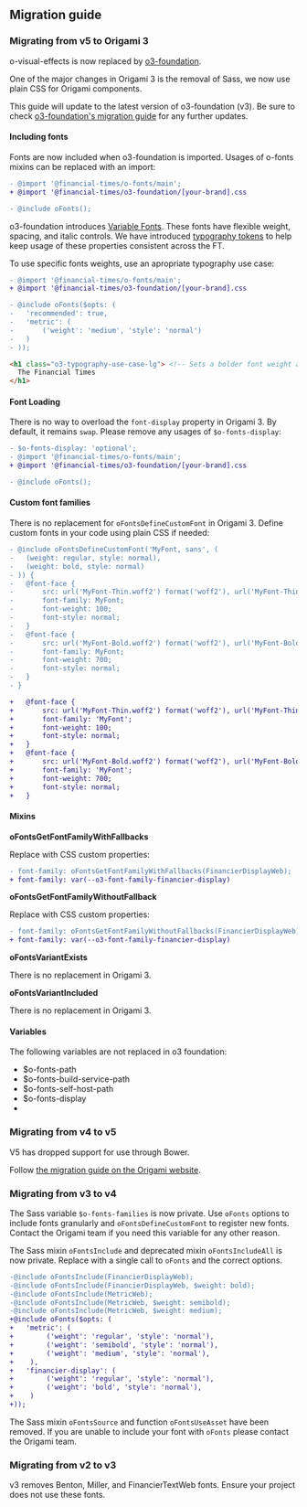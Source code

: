 ## Migration guide

### Migrating from v5 to Origami 3

o-visual-effects is now replaced by [o3-foundation](../o3-foundation/README.md).

One of the major changes in Origami 3 is the removal of Sass, we now use plain CSS for Origami components.

This guide will update to the latest version of o3-foundation (v3). Be sure to
check [o3-foundation's migration guide](../o3-foundation/MIGRATION.md) for any further updates.

#### Including fonts

Fonts are now included when o3-foundation is imported. Usages of o-fonts mixins can be replaced with an import:

```diff
- @import '@financial-times/o-fonts/main';
+ @import '@financial-times/o3-foundation/[your-brand].css

- @include oFonts();
```

o3-foundation introduces [Variable Fonts](https://fonts.google.com/knowledge/introducing_type/introducing_variable_fonts). These fonts have flexible weight, spacing, and italic controls. We have introduced [typography tokens](README.md#Typography) to help keep usage of these properties consistent across the FT.

To use specific fonts weights, use an apropriate typography use case:

```diff
- @import '@financial-times/o-fonts/main';
+ @import '@financial-times/o3-foundation/[your-brand].css

- @include oFonts($opts: (
-	'recommended': true,
-	'metric': (
-		('weight': 'medium', 'style': 'normal')
-	)
- ));
```

```html
<h1 class="o3-typography-use-case-lg"> <!-- Sets a bolder font weight and larger font size !-->
  The Financial Times
</h1>
```

#### Font Loading

There is no way to overload the `font-display` property in Origami 3. By default, it remains `swap`. Please remove any usages of `$o-fonts-display`:

```diff
- $o-fonts-display: 'optional';
- @import '@financial-times/o-fonts/main';
+ @import '@financial-times/o3-foundation/[your-brand].css

- @include oFonts();
```

#### Custom font families

There is no replacement for `oFontsDefineCustomFont` in Origami 3. Define custom fonts in your code using plain CSS if needed:

```diff
- @include oFontsDefineCustomFont('MyFont, sans', (
- 	(weight: regular, style: normal),
- 	(weight: bold, style: normal)
- )) {
- 	@font-face {
- 		src: url('MyFont-Thin.woff2') format('woff2'), url('MyFont-Thin.woff') format('woff');
- 		font-family: MyFont;
- 		font-weight: 100;
- 		font-style: normal;
- 	}
- 	@font-face {
- 		src: url('MyFont-Bold.woff2') format('woff2'), url('MyFont-Bold.woff') format('woff');
- 		font-family: MyFont;
- 		font-weight: 700;
- 		font-style: normal;
- 	}
- }

+	@font-face {
+		src: url('MyFont-Thin.woff2') format('woff2'), url('MyFont-Thin.woff') format('woff');
+		font-family: 'MyFont';
+		font-weight: 100;
+		font-style: normal;
+	}
+	@font-face {
+		src: url('MyFont-Bold.woff2') format('woff2'), url('MyFont-Bold.woff') format('woff');
+		font-family: 'MyFont';
+		font-weight: 700;
+		font-style: normal;
+	}
```

#### Mixins

**oFontsGetFontFamilyWithFallbacks**

Replace with CSS custom properties:

```diff
- font-family: oFontsGetFontFamilyWithFallbacks(FinancierDisplayWeb);
+ font-family: var(--o3-font-family-financier-display)
```

**oFontsGetFontFamilyWithoutFallback**

Replace with CSS custom properties:

```diff
- font-family: oFontsGetFontFamilyWithoutFallbacks(FinancierDisplayWeb);
+ font-family: var(--o3-font-family-financier-display)
```

**oFontsVariantExists**

There is no replacement in Origami 3.

**oFontsVariantIncluded**

There is no replacement in Origami 3.

#### Variables

The following variables are not replaced in o3 foundation:

* $o-fonts-path
* $o-fonts-build-service-path
* $o-fonts-self-host-path
* $o-fonts-display
* 

### Migrating from v4 to v5

V5 has dropped support for use through Bower.

Follow [the migration guide on the Origami website](https://origami.ft.com/documentation/tutorials/bower-to-npm/).

### Migrating from v3 to v4

The Sass variable `$o-fonts-families` is now private. Use `oFonts` options to include fonts granularly and `oFontsDefineCustomFont` to register new fonts. Contact the Origami team if you need this variable for any other reason.

The Sass mixin `oFontsInclude` and deprecated mixin `oFontsIncludeAll` is now private. Replace with a single call to `oFonts` and the correct options.

```diff
-@include oFontsInclude(FinancierDisplayWeb);
-@include oFontsInclude(FinancierDisplayWeb, $weight: bold);
-@include oFontsInclude(MetricWeb);
-@include oFontsInclude(MetricWeb, $weight: semibold);
-@include oFontsInclude(MetricWeb, $weight: medium);
+@include oFonts($opts: (
+	'metric': (
+        ('weight': 'regular', 'style': 'normal'),
+        ('weight': 'semibold', 'style': 'normal'),
+        ('weight': 'medium', 'style': 'normal'),
+    ),
+	'financier-display': (
+        ('weight': 'regular', 'style': 'normal'),
+        ('weight': 'bold', 'style': 'normal'),
+    )
+));
```

The Sass mixin `oFontsSource` and function `oFontsUseAsset` have been removed. If you are unable to include your font with `oFonts` please contact the Origami team.

### Migrating from v2 to v3

v3 removes Benton, Miller, and FinancierTextWeb fonts. Ensure your project does not use these fonts.
